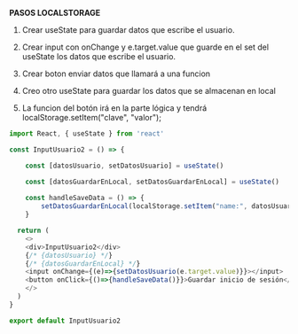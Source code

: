 **PASOS LOCALSTORAGE**

1. Crear useState para guardar datos que escribe el usuario.

2. Crear input con onChange y e.target.value que guarde en el set del useState los datos que escribe el usuario.

3. Crear boton enviar datos que llamará a una funcion 

4. Creo otro useState para guardar los datos que se almacenan en local

5. La funcion del botón irá en la parte lógica y tendrá localStorage.setItem("clave", "valor");

```javascript
import React, { useState } from 'react'

const InputUsuario2 = () => {

    const [datosUsuario, setDatosUsuario] = useState()

    const [datosGuardarEnLocal, setDatosGuardarEnLocal] = useState()
    
    const handleSaveData = () => {
        setDatosGuardarEnLocal(localStorage.setItem("name:", datosUsuario))
    }

  return (
    <>
    <div>InputUsuario2</div>
    {/* {datosUsuario} */}
    {/* {datosGuardarEnLocal} */}
    <input onChange={(e)=>{setDatosUsuario(e.target.value)}}></input>
    <button onClick={()=>{handleSaveData()}}>Guardar inicio de sesión</button>
    </>
  )
}

export default InputUsuario2
```